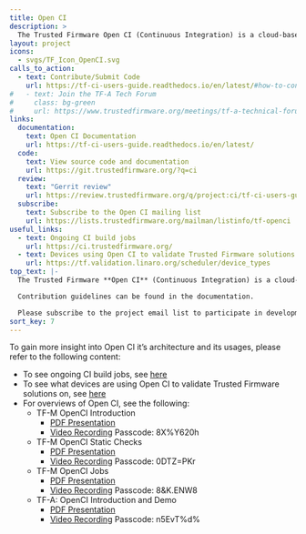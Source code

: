 ```yaml
---
title: Open CI
description: >
  The Trusted Firmware Open CI (Continuous Integration) is a cloud-based CI infrastructure that leverages multiple components including Gerrit, Jenkins and LAVA to create a comprehensive end-to-end integration and test infrastructure.
layout: project
icons:
  - svgs/TF_Icon_OpenCI.svg
calls_to_action:
  - text: Contribute/Submit Code
    url: https://tf-ci-users-guide.readthedocs.io/en/latest/#how-to-contribute-code
#   - text: Join the TF-A Tech Forum
#     class: bg-green
#     url: https://www.trustedfirmware.org/meetings/tf-a-technical-forum/
links:
  documentation:
    text: Open CI Documentation
    url: https://tf-ci-users-guide.readthedocs.io/en/latest/
  code:
    text: View source code and documentation
    url: https://git.trustedfirmware.org/?q=ci
  review:
    text: "Gerrit review"
    url: https://review.trustedfirmware.org/q/project:ci/tf-ci-users-guide
  subscribe:
    text: Subscribe to the Open CI mailing list
    url: https://lists.trustedfirmware.org/mailman/listinfo/tf-openci
useful_links:
  - text: Ongoing CI build jobs
    url: https://ci.trustedfirmware.org/
  - text: Devices using Open CI to validate Trusted Firmware solutions
    url: https://tf.validation.linaro.org/scheduler/device_types
top_text: |-
  The Trusted Firmware **Open CI** (Continuous Integration) is a cloud-based CI infrastructure that leverages multiple components including Gerrit, Jenkins and [LAVA](https://lavasoftware.org/) to create a comprehensive end-to-end integration and test infrastructure.  It is currently leveraged by TF-M, TF-A, and Hafnium, with potentially other TrustedFirmware supported projects in the future. Open CI supports static analysis tools to increase code quality. It’s also the mechanism to approve merge requests (thru maintainer approvals) as well the ability to create source code release tags. Finally, with the back end of Open CI connected to a physical Open CI hardware lab that leverages LAVA, it validates that code changes made into the source tree actually run on [multiple hardware platforms that are currently available in the lab.](https://tf.validation.linaro.org/scheduler/device_types) Arm [Fixed Virtual Platform (FVP)](https://developer.arm.com/tools-and-software/simulation-models/fixed-virtual-platforms) software emulators are also made available and leveraged by the TrustedFirmware development community.

  Contribution guidelines can be found in the documentation.

  Please subscribe to the project email list to participate in development discussions.
sort_key: 7
---
```

To gain more insight into Open CI it’s architecture and its usages, please refer to the following content:
* To see ongoing CI build jobs, see [here](https://ci.trustedfirmware.org/)
* To see what devices are using Open CI to validate Trusted Firmware solutions on, see [here](https://tf.validation.linaro.org/scheduler/device_types)
* For overviews of Open CI, see the following:
  * TF-M OpenCI Introduction 
    * [PDF Presentation](https://www.trustedfirmware.org/docs/TF-M_openCI_introduction-Nov_2020-tech_forum.pdf)
    * [Video Recording](https://linaro-org.zoom.us/rec/share/88bwx7gjtalte2qmfnGg8mOWQlGFWw0vIoQfbC1Og1_lKlBVnikzdkiq3VVE4Jk.Z_J-YzNQPWROIG58) Passcode: 8X%Y620h
  * TF-M OpenCI Static Checks 
    * [PDF Presentation](https://www.trustedfirmware.org/docs/tech_forum_20210204_TF-M_openCI_static_check.pdf)
    * [Video Recording](https://linaro-org.zoom.us/rec/share/xuKc-tvKOt1k8pYMpit2SB9peJZuExB7ycs-T3fway205PDJqUAsT_Kk5p1cv4Z0.IIMkEaLAUVZH6NO5) Passcode: 0DTZ=PKr
  * TF-M OpenCI Jobs 
    * [PDF Presentation](https://www.trustedfirmware.org/docs/TF-M_openCI_jobs_TechForum_2021_Jan.pdf)
    * [Video Recording](https://linaro-org.zoom.us/rec/share/Uy-UsHHtDQZ7sXTifS7aR5q-G1Z6Q9VgbEgpeb9NHzgxn_FnYSI8x4ng0sS6ELZi.SASDK_NJqug4R5rA) Passcode: 8&K.ENW8
  * TF-A: OpenCI Introduction and Demo 
    * [PDF Presentation](https://www.trustedfirmware.org/docs/OpenCI_Intro.pdf)
    * [Video Recording](https://linaro-org.zoom.us/rec/share/LkBy57jLIexPFxLkKd9K8Fifc89xSvyBbISC1DFbYQ0Z7E-12biGahVhIkRl8eo8.EpY0XY1pLvfUdg3T) Passcode: n5EvT%d%

